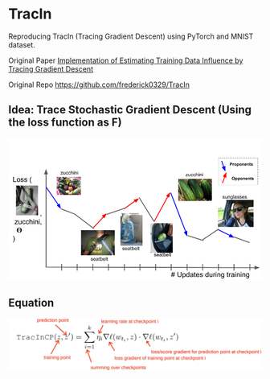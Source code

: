 # TracIn
Reproducing TracIn (Tracing Gradient Descent) using PyTorch and MNIST dataset.

Original Paper [Implementation of Estimating Training Data Influence by Tracing Gradient Descent](https://arxiv.org/pdf/2002.08484.pdf)

Original Repo https://github.com/frederick0329/TracIn

## Idea: Trace Stochastic Gradient Descent (Using the loss function as F)

<img src="idea.png" width="800"/>

## Equation 

<img src="tracincp.png" width="800"/>

